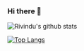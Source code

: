 ### Hi there 👋

![Rivindu's github stats](https://github-readme-stats.vercel.app/api?username=rivinduchamath&show_icons=true)

[![Top Langs](https://github-readme-stats.vercel.app/api/top-langs/?username=rivinduchamath)](https://github.com/rivinduchamath/github-readme-stats)




